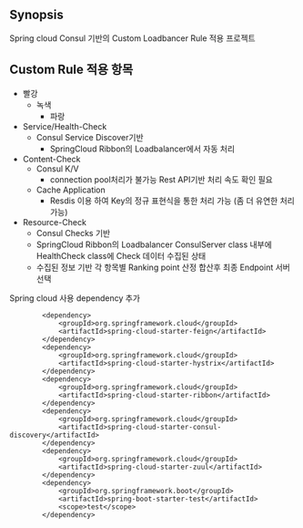 ## Synopsis
Spring cloud Consul 기반의 Custom Loadbancer Rule 적용 프로젝트 

## Custom Rule 적용 항목 
* 빨강
  * 녹색
    * 파랑
* Service/Health-Check
  * Consul Service Discover기반 
    * SpringCloud Ribbon의 Loadbalancer에서 자동 처리 
* Content-Check
  * Consul K/V
    * connection pool처리가 불가능 Rest API기반 처리 속도 확인 필요
  * Cache Application
    * Resdis 이용 하여 Key의 정규 표현식을 통한 처리 가능 (좀 더 유연한 처리 가능)
* Resource-Check
  * Consul Checks 기반
  * SpringCloud Ribbon의 Loadbalancer ConsulServer class 내부에 HealthCheck class에 Check 데이터 수집된 상태
  * 수집된 정보 기반 각 항목별 Ranking point 산정 합산후 최종 Endpoint 서버 선택

Spring cloud 사용 dependency 추가 
```
		<dependency>
			<groupId>org.springframework.cloud</groupId>
			<artifactId>spring-cloud-starter-feign</artifactId>
		</dependency>
		<dependency>
			<groupId>org.springframework.cloud</groupId>
			<artifactId>spring-cloud-starter-hystrix</artifactId>
		</dependency>
		<dependency>
			<groupId>org.springframework.cloud</groupId>
			<artifactId>spring-cloud-starter-ribbon</artifactId>
		</dependency>
		<dependency>
			<groupId>org.springframework.cloud</groupId>
			<artifactId>spring-cloud-starter-consul-discovery</artifactId>
		</dependency>
		<dependency>
			<groupId>org.springframework.cloud</groupId>
			<artifactId>spring-cloud-starter-zuul</artifactId>
		</dependency>
		<dependency>
			<groupId>org.springframework.boot</groupId>
			<artifactId>spring-boot-starter-test</artifactId>
			<scope>test</scope>
		</dependency>
```